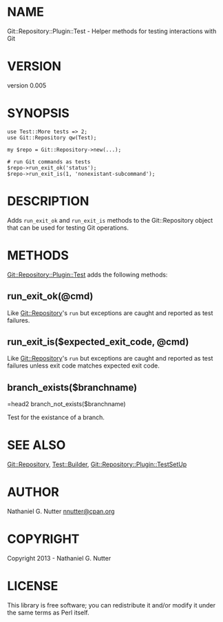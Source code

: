# NAME

Git::Repository::Plugin::Test - Helper methods for testing interactions with Git

# VERSION

version 0.005

# SYNOPSIS

    use Test::More tests => 2;
    use Git::Repository qw(Test);

    my $repo = Git::Repository->new(...);

    # run Git commands as tests
    $repo->run_exit_ok('status');
    $repo->run_exit_is(1, 'nonexistant-subcommand');

# DESCRIPTION

Adds `run_exit_ok` and `run_exit_is` methods to the Git::Repository object
that can be used for testing Git operations.

# METHODS

[Git::Repository::Plugin::Test](https://metacpan.org/pod/Git::Repository::Plugin::Test) adds the
following methods:

## run\_exit\_ok(@cmd)

Like [Git::Repository](https://metacpan.org/pod/Git::Repository)'s `run` but exceptions are caught and
reported as test failures.

## run\_exit\_is($expected\_exit\_code, @cmd)

Like [Git::Repository](https://metacpan.org/pod/Git::Repository)'s `run` but exceptions are caught and
reported as test failures unless exit code matches expected exit code.

## branch\_exists($branchname)
=head2 branch\_not\_exists($branchname)

Test for the existance of a branch.

# SEE ALSO

[Git::Repository](https://metacpan.org/pod/Git::Repository), [Test::Builder](https://metacpan.org/pod/Test::Builder), [Git::Repository::Plugin::TestSetUp](https://metacpan.org/pod/Git::Repository::Plugin::TestSetUp)

# AUTHOR

Nathaniel G. Nutter <nnutter@cpan.org>

# COPYRIGHT

Copyright 2013 - Nathaniel G. Nutter

# LICENSE

This library is free software; you can redistribute it and/or modify
it under the same terms as Perl itself.
